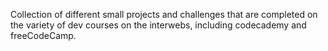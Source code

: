 Collection of different small projects and challenges that are completed on the variety of dev courses on the interwebs, including codecademy and freeCodeCamp.
